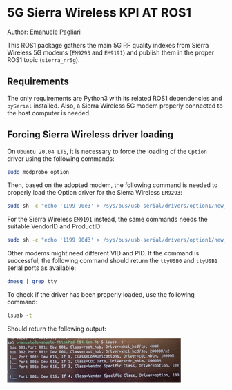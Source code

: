 # 5G Sierra Wireless KPI AT ROS1

 Author: [Emanuele Pagliari](https://github.com/Palia95)

 This ROS1 package gathers the main 5G RF quality indexes from Sierra Wireless 5G modems (`EM9293` and `EM9191`) and publish them in the proper ROS1 topic (`sierra_nr5g`).

## Requirements

 The only requirements are Python3 with its related ROS1 dependencies and `pySerial` installed. Also, a Sierra Wireless 5G modem properly connected to the host computer is needed.

## Forcing Sierra Wireless driver loading

 On `Ubuntu 20.04 LTS`, it is necessary to force the loading of the `Option` driver using the following commands:
```bash
sudo modprobe option
```
 Then, based on the adopted modem, the following command is needed to properly load the Option driver for the Sierra Wireless `EM9293`:
```bash
sudo sh -c "echo '1199 90e3' > /sys/bus/usb-serial/drivers/option1/new_id"
```
For the Sierra Wireless `EM9191` instead, the same commands needs the suitable VendorID and ProductID:
```bash
sudo sh -c "echo '1199 90d3' > /sys/bus/usb-serial/drivers/option1/new_id"
```
Other modems might need different VID and PID. If the command is successful, the following command should return the `ttyUSB0` and `ttyUSB1` serial ports as available:
```bash
dmesg | grep tty
```
To check if the driver has been properly loaded, use the following command:
```bash
lsusb -t
```
Should return the following output:

![Driver](img/driver.jpg)
